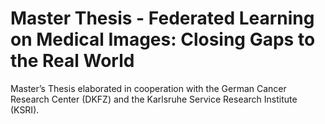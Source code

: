 # Master Thesis - Federated Learning on Medical Images: Closing Gaps to the Real World

Master’s Thesis elaborated in cooperation with the German Cancer Research Center (DKFZ) and the Karlsruhe Service Research Institute (KSRI).
